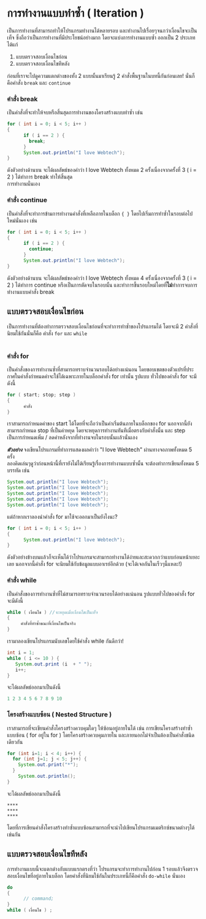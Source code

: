 # การทำงานแบบทำซ้ำ ( Iteration )
เป็นการทำงานที่สามารถทำให้โปรแกรมทำงานได้หลายรอบ และทำงานไปเรื่อยๆจนกว่าเงื่อนไขจะเป็นเท็จ ซึ่งถือว่าเป็นการทำงานที่มีประโยชน์อย่างมาก โดยจะแบ่งการทำงานแบบซ้ำ
ออกเป็น 2 ประเภทได้แก่
1. แบบตรวจสอบเงื่อนไขก่อน
2. แบบตรวจสอบเงื่อนไขทีหลัง

ก่อนที่เราจะไปดูความแตกต่างของทั้ง 2 แบบนั้นมาเรียนรู้ 2 คำสั่งพื้นฐานในบทนี้กันก่อนเลย! นั่นก็คือคำสั่ง `break` และ `continue` 
### คำสั่ง break
เป็นคำสั่งที่จะทำให้จบหรือสิ้นสุดการทำงานของโครงสร้างแบบทำซ้ำ เช่น
```java
for ( int i = 0; i < 5; i++ )
{
      if ( i == 2 ) {
        break;
      }
      System.out.println("I love Webtech");
}
```
ดังตัวอย่างด้านบน จะได้ผลลัพธ์ของคำว่า I love Webtech ทั้งหมด 2 ครั้งเนื่องจากครั้งที่ 3 ( i = 2 ) ได้ทำการ break ทำให้สิ้นสุด<br>การทำงานนั่นเอง
### คำสั่ง continue
เป็นคำสั่งที่จะทำการข้ามการทำงานคำสั่งที่เหลือภายในบล็อก `{ }` โดยไปเริ่มการทำซ้ำในรอบต่อไปใหม่นั่นเอง เช่น
```java
for ( int i = 0; i < 5; i++ )
{
      if ( i == 2 ) {
        continue;
      }
      System.out.println("I love Webtech");
}
```
ดังตัวอย่างด้านบน จะได้ผลลัพธ์ของคำว่า I love Webtech ทั้งหมด 4 ครั้งเนื่องจากครั้งที่ 3 ( i = 2 ) ได้ทำการ continue หรือเป็นการตัดจบในรอบนั้น
และทำการขึ้นรอบใหม่โดยที่**ไม่**ทำการจบการทำงานแบบคำสั่ง break
## แบบตรวจสอบเงื่อนไขก่อน
เป็นการทำงานที่ต้องทำการตรวจสอบเงื่อนไขก่อนที่จะทำการทำซ้ำของโปรแกรมได้ โดยจะมี 2 คำสั่งที่นิยมใช้กันนั่นก็คือ คำสั่ง `for` และ `while`
<br><br>
### คำสั่ง for
เป็นคำสั่งของการทำงานซ้ำที่สามารถทราบจำนวนรอบได้อย่างแน่นอน โดยขอบเขตของตัวแปรที่ประกาศในคําสั่งกําหนดค่าจะใช้ได้เฉพาะภายในบล็อกคําสั่ง for เท่านั้น รูปแบบ
ทั่วไปของคำสั่ง for จะมีดังนี้
```java
for ( start; stop; step )
{
      คำสั่ง
}

```
เราสามารถกำหนดค่าของ start ได้โดยที่จะถือว่าเป็นค่าเริ่มต้นภายในบล็อกของ for นอกจากนี้ยังสามารถกำหนด stop ที่เป็นค่าหยุด โดยจะหยุดการทำงานทันทีเมื่อตรงกับคำสั่งนั้น
และ step เป็นการกำหนดเพิ่ม / ลดค่าหลังจากที่ทำงานจบในรอบนั้นเเล้วนั่นเอง

_**ตัวอย่าง**_ จงเขียนโปรแกรมที่ทำการแสดงผลคำว่า "I love Webtech" ผ่านทางจอภาพทั้งหมด 5 ครั้ง
<br>
ลองคิดเล่นๆดูว่าก่อนหน้านี้ที่เรายังไม่ได้เรียนรู้เรื่องการทำงานแบบซ้ำนั้น จะต้องทำการเขียนทั้งหมด 5 บรรทัด เช่น
```java
System.out.println("I love Webtech");
System.out.println("I love Webtech");
System.out.println("I love Webtech");
System.out.println("I love Webtech");
System.out.println("I love Webtech");
```
แต่ถ้าหากเราลองนำคำสั่ง for มาใช้จะออกมาเป็นยังไงนะ? 
```java
for ( int i = 0; i < 5; i++ )
{
      System.out.println("I love Webtech");
}
```
ดังตัวอย่างข้างบนแล้วก็จะเห็นได้ว่าโปรแกรมจะสามารถทำงานได้ง่ายและสะดวกกว่าแบบก่อนหน้าเยอะเลย นอกจากนี้คำสั่ง for จะนิยมใช้กับข้อมูลแบบอาเรย์อีกด้วย (จะได้เจอกันในเร็วๆนี้แหละ!)

### คำสั่ง while
เป็นคำสั่งของการทำงานซ้ำที่ไม่สามารถทราบจำนวนรอบได้อย่างแน่นอน รูปแบบทั่วไปของคำสั่ง for จะมีดังนี้
```java
while ( เงื่อนไข ) //จะหยุดเมื่อเงื่อนไขเป็นเท็จ
{
     คำสั่งที่ทำซ้ำขณะที่เงื่อนไขเป็นจริง
}

```
เรามาลองเขียนโปรแกรมนับเลขโดยใช้คำสั่ง while กันดีกว่า!
```java
int i = 1;
while ( i <= 10 ) {
   System.out.print (i  + " ");
   i++;
}
```
จะได้ผลลัพธ์ออกมาเป็นดังนี้
```java
1 2 3 4 5 6 7 8 9 10
```

### โครงสร้างแบบซ้อน ( Nested Structure )
เราสามารถที่จะเขียนคำสั่งโครงสร้างควบคุมใดๆ ให้ซ้อนอยู่ภายในได้ เช่น 
การเขียนโครงสร้างทำซ้ำแบบซ้อน ( for อยู่ใน for ) โดยโครงสร้างควบคุมภายใน และภายนอกไม่จำเป็นต้องเป็นคำสั่งชนิดเดียวกัน 
```java
for (int i=1; i < 4; i++) {
  for (int j=1; j < 5; j++) {
    System.out.print("*");
  }
    System.out.println();
}
```
จะได้ผลลัพธ์ออกมาเป็นดังนี้
```
****
****
****
`````
โดยที่การเขียนคำสั่งโครงสร้างทำซ้ำแบบซ้อนสามารถที่จะนำไปเขียนโปรแกรมเมตริกซ์ขนาดต่างๆได้เช่นกัน

## แบบตรวจสอบเงื่อนไขทีหลัง
การทำงานแบบนี้จะแตกต่างกับแบบแรกตรงที่ว่า โปรแกรมจะทำการทำงานไปก่อน 1 รอบแล้วจึงตรวจสอบเงื่อนไขที่อยู่ภายในบล็อก โดยคำสั่งที่นิยมใช้กันในประเภทนี้ก็คือคำสั่ง `do-while` นั่นเอง
```java
do 
{
      // command;
}
while ( เงื่อนไข ) ;

```
